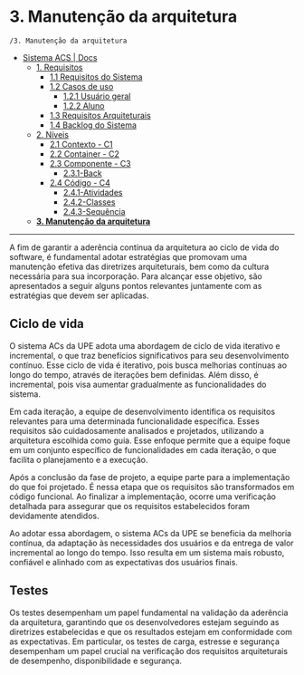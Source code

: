 # 3. Manutenção da arquitetura

`/3. Manutenção da arquitetura`

* [Sistema ACS | Docs](../README.md)
  * [1. Requisitos](../1.%20Requisitos/README.md)
    * [1.1 Requisitos do Sistema](../1.%20Requisitos/1.1%20Requisitos%20do%20Sistema/README.md)
    * [1.2 Casos de uso](../1.%20Requisitos/1.2%20Casos%20de%20uso/README.md)
      * [1.2.1 Usuário geral](../1.%20Requisitos/1.2%20Casos%20de%20uso/1.2.1%20Usu%C3%A1rio%20geral/README.md)
      * [1.2.2 Aluno](../1.%20Requisitos/1.2%20Casos%20de%20uso/1.2.2%20Aluno/README.md)
    * [1.3 Requisitos Arquiteturais](../1.%20Requisitos/1.3%20Requisitos%20Arquiteturais/README.md)
    * [1.4 Backlog do Sistema](../1.%20Requisitos/1.4%20Backlog%20do%20Sistema/README.md)
  * [2. Níveis](../2.%20N%C3%ADveis/README.md)
    * [2.1 Contexto - C1](../2.%20N%C3%ADveis/2.1%20Contexto%20-%20C1/README.md)
    * [2.2 Container - C2](../2.%20N%C3%ADveis/2.2%20Container%20-%20C2/README.md)
    * [2.3 Componente - C3](../2.%20N%C3%ADveis/2.3%20Componente%20-%20C3/README.md)
      * [2.3.1-Back](../2.%20N%C3%ADveis/2.3%20Componente%20-%20C3/2.3.1-Back/README.md)
    * [2.4 Código - C4](../2.%20N%C3%ADveis/2.4%20C%C3%B3digo%20-%20C4/README.md)
      * [2.4.1-Atividades](../2.%20N%C3%ADveis/2.4%20C%C3%B3digo%20-%20C4/2.4.1-Atividades/README.md)
      * [2.4.2-Classes](../2.%20N%C3%ADveis/2.4%20C%C3%B3digo%20-%20C4/2.4.2-Classes/README.md)
      * [2.4.3-Sequência](../2.%20N%C3%ADveis/2.4%20C%C3%B3digo%20-%20C4/2.4.3-Sequ%C3%AAncia/README.md)
  * [**3. Manutenção da arquitetura**](../3.%20Manuten%C3%A7%C3%A3o%20da%20arquitetura/README.md)

---

A fim de garantir a aderência contínua da arquitetura ao ciclo de vida do software, é fundamental adotar estratégias que promovam uma manutenção efetiva das diretrizes arquiteturais, bem como da cultura necessária para sua incorporação. Para alcançar esse objetivo, são apresentados a seguir alguns pontos relevantes juntamente com as estratégias que devem ser aplicadas.

## Ciclo de vida

O sistema ACs da UPE adota uma abordagem de ciclo de vida iterativo e incremental, o que traz benefícios significativos para seu desenvolvimento contínuo. Esse ciclo de vida é iterativo, pois busca melhorias contínuas ao longo do tempo, através de iterações bem definidas. Além disso, é incremental, pois visa aumentar gradualmente as funcionalidades do sistema.

Em cada iteração, a equipe de desenvolvimento identifica os requisitos relevantes para uma determinada funcionalidade específica. Esses requisitos são cuidadosamente analisados e projetados, utilizando a arquitetura escolhida como guia. Esse enfoque permite que a equipe foque em um conjunto específico de funcionalidades em cada iteração, o que facilita o planejamento e a execução.

Após a conclusão da fase de projeto, a equipe parte para a implementação do que foi projetado. É nessa etapa que os requisitos são transformados em código funcional. Ao finalizar a implementação, ocorre uma verificação detalhada para assegurar que os requisitos estabelecidos foram devidamente atendidos.

Ao adotar essa abordagem, o sistema ACs da UPE se beneficia da melhoria contínua, da adaptação às necessidades dos usuários e da entrega de valor incremental ao longo do tempo. Isso resulta em um sistema mais robusto, confiável e alinhado com as expectativas dos usuários finais.

## Testes

Os testes desempenham um papel fundamental na validação da aderência da arquitetura, garantindo que os desenvolvedores estejam seguindo as diretrizes estabelecidas e que os resultados estejam em conformidade com as expectativas. Em particular, os testes de carga, estresse e segurança desempenham um papel crucial na verificação dos requisitos arquiteturais de desempenho, disponibilidade e segurança.